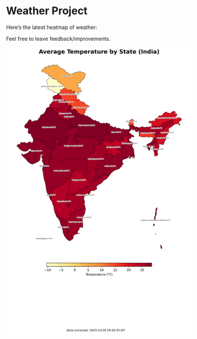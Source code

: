 # Weather Project

Here’s the latest heatmap of weather:

Feel free to leave feedback/improvements.

![India Heatmap](docs/assets/india_heatmap.png?v=F63BD3)
